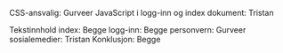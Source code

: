 CSS-ansvalig: Gurveer
JavaScript i logg-inn og index dokument: Tristan

Tekstinnhold
index: Begge
logg-inn: Begge
personvern: Gurveer
sosialemedier: Tristan
Konklusjon: Begge